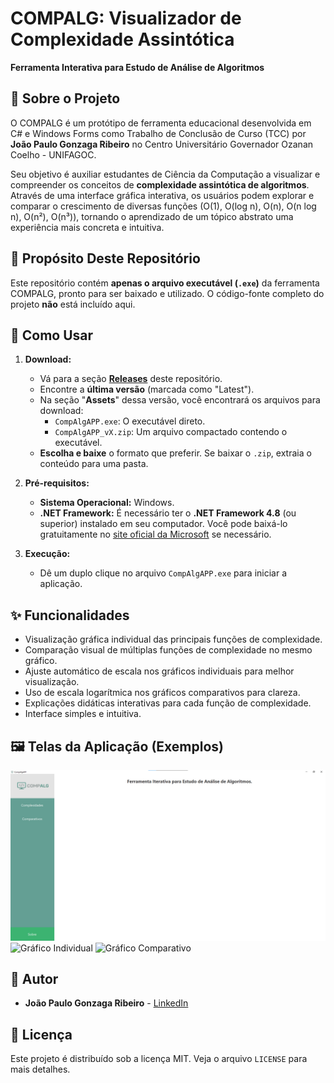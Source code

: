 # COMPALG: Visualizador de Complexidade Assintótica

**Ferramenta Interativa para Estudo de Análise de Algoritmos**

## 📝 Sobre o Projeto

O COMPALG é um protótipo de ferramenta educacional desenvolvida em C# e Windows Forms como Trabalho de Conclusão de Curso (TCC) por **João Paulo Gonzaga Ribeiro** no Centro Universitário Governador Ozanan Coelho - UNIFAGOC.

Seu objetivo é auxiliar estudantes de Ciência da Computação a visualizar e compreender os conceitos de **complexidade assintótica de algoritmos**. Através de uma interface gráfica interativa, os usuários podem explorar e comparar o crescimento de diversas funções (O(1), O(log n), O(n), O(n log n), O(n²), O(n³)), tornando o aprendizado de um tópico abstrato uma experiência mais concreta e intuitiva.

## 🎯 Propósito Deste Repositório

Este repositório contém **apenas o arquivo executável (`.exe`)** da ferramenta COMPALG, pronto para ser baixado e utilizado. O código-fonte completo do projeto **não** está incluído aqui.

## 🚀 Como Usar

1.  **Download:**
    * Vá para a seção [**Releases**](https://github.com/jpgonzaga-ribeiro/CompAlgAPP/releases) deste repositório.
    * Encontre a **última versão** (marcada como "Latest").
    * Na seção "**Assets**" dessa versão, você encontrará os arquivos para download:
        * `CompAlgAPP.exe`: O executável direto.
        * `CompAlgAPP_vX.zip`: Um arquivo compactado contendo o executável.
    * **Escolha e baixe** o formato que preferir. Se baixar o `.zip`, extraia o conteúdo para uma pasta.

2.  **Pré-requisitos:**
    * **Sistema Operacional:** Windows.
    * **.NET Framework:** É necessário ter o **.NET Framework 4.8** (ou superior) instalado em seu computador. Você pode baixá-lo gratuitamente no [site oficial da Microsoft](https://dotnet.microsoft.com/download/dotnet-framework/net48) se necessário.

3.  **Execução:**
    * Dê um duplo clique no arquivo `CompAlgAPP.exe` para iniciar a aplicação.

## ✨ Funcionalidades

* Visualização gráfica individual das principais funções de complexidade.
* Comparação visual de múltiplas funções de complexidade no mesmo gráfico.
* Ajuste automático de escala nos gráficos individuais para melhor visualização.
* Uso de escala logarítmica nos gráficos comparativos para clareza.
* Explicações didáticas interativas para cada função de complexidade.
* Interface simples e intuitiva.

## 🖼️ Telas da Aplicação (Exemplos)

![Tela Principal](https://github.com/jpgonzaga-ribeiro/CompAlgAPP/blob/main/screenshots/Tela%20Principal.png)
![Gráfico Individual](https://github.com/jpgonzaga-ribeiro/CompAlgAPP/blob/main/screenshots/Gr%C3%A1fico%20Individual.png)
![Gráfico Comparativo](https://github.com/jpgonzaga-ribeiro/CompAlgAPP/blob/main/screenshots/Gr%C3%A1fico%20Comparativo.png)

## 👤 Autor

* **João Paulo Gonzaga Ribeiro** - [LinkedIn](https://www.linkedin.com/in/jo%C3%A3o-paulo-gonzaga-ribeiro/)

## 📜 Licença

Este projeto é distribuído sob a licença MIT. Veja o arquivo `LICENSE` para mais detalhes.
